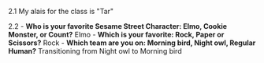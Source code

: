 2.1 My alais for the class is "Tar"

2.2 - **Who is your favorite Sesame Street Character: Elmo, Cookie Monster, or Count?**	Elmo
	- **Which is your favorite: Rock, Paper or Scissors?** Rock
	- **Which team are you on: Morning bird, Night owl, Regular Human?** Transitioning from Night owl to Morning bird


